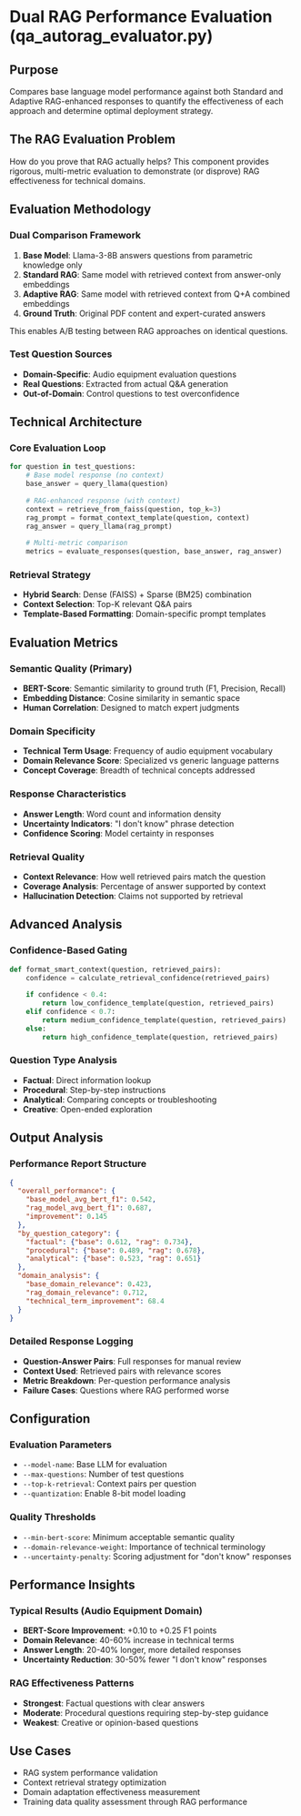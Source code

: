 # Dual RAG Performance Evaluation (qa_autorag_evaluator.py)

## Purpose
Compares base language model performance against both Standard and Adaptive RAG-enhanced responses to quantify the effectiveness of each approach and determine optimal deployment strategy.

## The RAG Evaluation Problem
How do you prove that RAG actually helps? This component provides rigorous, multi-metric evaluation to demonstrate (or disprove) RAG effectiveness for technical domains.

## Evaluation Methodology

### Dual Comparison Framework
1. **Base Model**: Llama-3-8B answers questions from parametric knowledge only
2. **Standard RAG**: Same model with retrieved context from answer-only embeddings
3. **Adaptive RAG**: Same model with retrieved context from Q+A combined embeddings  
4. **Ground Truth**: Original PDF content and expert-curated answers

This enables A/B testing between RAG approaches on identical questions.

### Test Question Sources
- **Domain-Specific**: Audio equipment evaluation questions
- **Real Questions**: Extracted from actual Q&A generation
- **Out-of-Domain**: Control questions to test overconfidence

## Technical Architecture

### Core Evaluation Loop
```python
for question in test_questions:
    # Base model response (no context)
    base_answer = query_llama(question)
    
    # RAG-enhanced response (with context)
    context = retrieve_from_faiss(question, top_k=3)
    rag_prompt = format_context_template(question, context)
    rag_answer = query_llama(rag_prompt)
    
    # Multi-metric comparison
    metrics = evaluate_responses(question, base_answer, rag_answer)
```

### Retrieval Strategy
- **Hybrid Search**: Dense (FAISS) + Sparse (BM25) combination
- **Context Selection**: Top-K relevant Q&A pairs
- **Template-Based Formatting**: Domain-specific prompt templates

## Evaluation Metrics

### Semantic Quality (Primary)
- **BERT-Score**: Semantic similarity to ground truth (F1, Precision, Recall)
- **Embedding Distance**: Cosine similarity in semantic space
- **Human Correlation**: Designed to match expert judgments

### Domain Specificity
- **Technical Term Usage**: Frequency of audio equipment vocabulary
- **Domain Relevance Score**: Specialized vs generic language patterns
- **Concept Coverage**: Breadth of technical concepts addressed

### Response Characteristics
- **Answer Length**: Word count and information density
- **Uncertainty Indicators**: "I don't know" phrase detection
- **Confidence Scoring**: Model certainty in responses

### Retrieval Quality
- **Context Relevance**: How well retrieved pairs match the question
- **Coverage Analysis**: Percentage of answer supported by context
- **Hallucination Detection**: Claims not supported by retrieval

## Advanced Analysis

### Confidence-Based Gating
```python
def format_smart_context(question, retrieved_pairs):
    confidence = calculate_retrieval_confidence(retrieved_pairs)
    
    if confidence < 0.4:
        return low_confidence_template(question, retrieved_pairs)
    elif confidence < 0.7:
        return medium_confidence_template(question, retrieved_pairs)
    else:
        return high_confidence_template(question, retrieved_pairs)
```

### Question Type Analysis
- **Factual**: Direct information lookup
- **Procedural**: Step-by-step instructions
- **Analytical**: Comparing concepts or troubleshooting
- **Creative**: Open-ended exploration

## Output Analysis

### Performance Report Structure
```json
{
  "overall_performance": {
    "base_model_avg_bert_f1": 0.542,
    "rag_model_avg_bert_f1": 0.687,
    "improvement": 0.145
  },
  "by_question_category": {
    "factual": {"base": 0.612, "rag": 0.734},
    "procedural": {"base": 0.489, "rag": 0.678},
    "analytical": {"base": 0.523, "rag": 0.651}
  },
  "domain_analysis": {
    "base_domain_relevance": 0.423,
    "rag_domain_relevance": 0.712,
    "technical_term_improvement": 68.4
  }
}
```

### Detailed Response Logging
- **Question-Answer Pairs**: Full responses for manual review
- **Context Used**: Retrieved pairs with relevance scores
- **Metric Breakdown**: Per-question performance analysis
- **Failure Cases**: Questions where RAG performed worse

## Configuration

### Evaluation Parameters
- `--model-name`: Base LLM for evaluation
- `--max-questions`: Number of test questions
- `--top-k-retrieval`: Context pairs per question
- `--quantization`: Enable 8-bit model loading

### Quality Thresholds
- `--min-bert-score`: Minimum acceptable semantic quality
- `--domain-relevance-weight`: Importance of technical terminology
- `--uncertainty-penalty`: Scoring adjustment for "don't know" responses

## Performance Insights

### Typical Results (Audio Equipment Domain)
- **BERT-Score Improvement**: +0.10 to +0.25 F1 points
- **Domain Relevance**: 40-60% increase in technical terms
- **Answer Length**: 20-40% longer, more detailed responses
- **Uncertainty Reduction**: 30-50% fewer "I don't know" responses

### RAG Effectiveness Patterns
- **Strongest**: Factual questions with clear answers
- **Moderate**: Procedural questions requiring step-by-step guidance
- **Weakest**: Creative or opinion-based questions

## Use Cases
- RAG system performance validation
- Context retrieval strategy optimization
- Domain adaptation effectiveness measurement
- Training data quality assessment through RAG performance